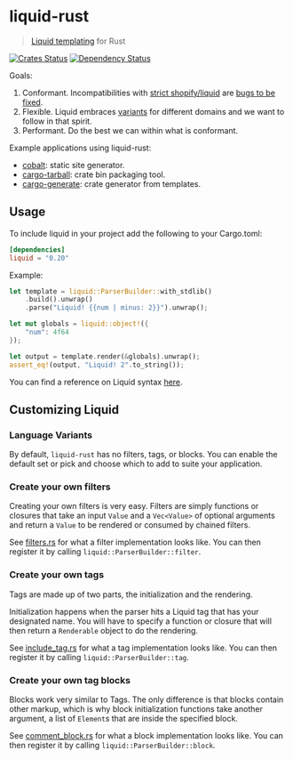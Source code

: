 liquid-rust
===========

> [Liquid templating](http://liquidmarkup.org/) for Rust

[![Crates Status](https://img.shields.io/crates/v/liquid.svg)](https://crates.io/crates/liquid)
[![Dependency Status](https://dependencyci.com/github/cobalt-org/liquid-rust/badge)](https://dependencyci.com/github/cobalt-org/liquid-rust)

Goals:
1. Conformant. Incompatibilities with [strict shopify/liquid][shopify-liquid] are [bugs to be fixed][shopify-compat].
2. Flexible. Liquid embraces [variants][liquid-variants] for different domains and we want to follow in that spirit.
3. Performant. Do the best we can within what is conformant.

[shopify-liquid]: https://github.com/Shopify/liquid
[shopify-compat]: https://github.com/cobalt-org/liquid-rust/labels/shopify-compatibility
[liquid-variants]: https://shopify.github.io/liquid/basics/variations/

Example applications using liquid-rust:
- [cobalt]: static site generator.
- [cargo-tarball]: crate bin packaging tool.
- [cargo-generate]: crate generator from templates.

[cobalt]: https://cobalt-org.github.io/
[cargo-tarball]: https://github.com/crate-ci/cargo-tarball
[cargo-generate]: https://github.com/ashleygwilliams/cargo-generate

Usage
----------

To include liquid in your project add the following to your Cargo.toml:

```toml
[dependencies]
liquid = "0.20"
```

Example:

```rust
let template = liquid::ParserBuilder::with_stdlib()
    .build().unwrap()
    .parse("Liquid! {{num | minus: 2}}").unwrap();

let mut globals = liquid::object!({
    "num": 4f64
});

let output = template.render(&globals).unwrap();
assert_eq!(output, "Liquid! 2".to_string());
```

You can find a reference on Liquid syntax [here](https://github.com/Shopify/liquid/wiki/Liquid-for-Designers).

Customizing Liquid
------------------

### Language Variants

By default, `liquid-rust` has no filters, tags, or blocks.  You can enable the
default set or pick and choose which to add to suite your application.

### Create your own filters

Creating your own filters is very easy. Filters are simply functions or
closures that take an input `Value` and a `Vec<Value>` of optional arguments
and return a `Value` to be rendered or consumed by chained filters.

See
[filters.rs](https://github.com/cobalt-org/liquid-rust/blob/master/src/filters.rs)
for what a filter implementation looks like.  You can then register it by
calling `liquid::ParserBuilder::filter`.

### Create your own tags

Tags are made up of two parts, the initialization and the rendering.

Initialization happens when the parser hits a Liquid tag that has your
designated name. You will have to specify a function or closure that will
then return a `Renderable` object to do the rendering.

See
[include_tag.rs](https://github.com/cobalt-org/liquid-rust/blob/master/src/tags/include_tag.rs)
for what a tag implementation looks like.  You can then register it by calling `liquid::ParserBuilder::tag`.

### Create your own tag blocks

Blocks work very similar to Tags. The only difference is that blocks contain other
markup, which is why block initialization functions take another argument, a list
of `Element`s that are inside the specified block.

See
[comment_block.rs](https://github.com/cobalt-org/liquid-rust/blob/master/src/tags/comment_block.rs)
for what a block implementation looks like.  You can then register it by
calling `liquid::ParserBuilder::block`.
